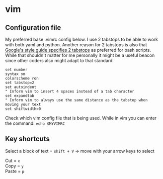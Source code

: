 # vim

## Configuration file

My preferred base .vimrc config below. I use 2 tabstops to be able to work with both yaml and python. Another reason for 2 tabstops is also that [Google's style guide specifies 2 tabstops](https://google.github.io/styleguide/shellguide.html#s5.1-indentation) as preferred for bash scripts. While that shouldn't matter for me personally it might be a useful beacon since other coders also might adapt to that standard.

~~~
set number
syntax on
colorscheme ron
set tabstop=2
set autoindent
" Inform vim to insert 4 spaces instead of a tab character
set expandtab
" Inform vim to always use the same distance as the tabstop when moving your text
set shiftwidth=0
~~~

Check which vim config file that is being used. While in vim you can enter the command: `echo $MYVIMRC`


## Key shortcuts

Select a block of text = `shift + V` &rarr; move with your arrow keys to select

Cut = `x` \
Copy = `y` \
Paste = `p`